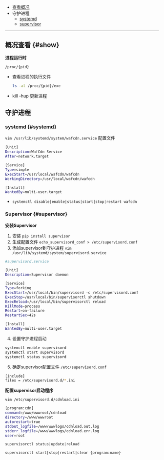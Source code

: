 - [查看概况](./SystemProcess.md#show)
- 守护进程
  - [systemd](./SystemProcess.md#systemd)
  - [supervisor](./SystemProcess.md#supervisor)
---

## 概况查看 {#show}

**进程运行时**

`/proc/{pid}`

- 查看进程的执行文件
  ```bash
  ls -al /proc/{pid}/exe
  ```

- kill -hup 更新进程



## 守护进程

### systemd {#systemd}

`vim /usr/lib/systemd/system/wafcdn.service` 配置文件

```bash
[Unit]
Description=WafCdn Service
After=network.target

[Service]
Type=simple
ExecStart=/usr/local/wafcdn/wafcdn
WorkingDirectory=/usr/local/wafcdn/wafcdn

[Install]
WantedBy=multi-user.target

```

- `systemctl disable|enable|status|start|stop|restart wafcdn`

### Supervisor {#supervisor}

**安装Supervisor**

1. 安装 `pip install supervisor`
2. 生成配置文件 `echo_supervisord_conf > /etc/supervisord.conf`
3. 添加supervisor到守护进程 `vim /usr/lib/systemd/system/supervisord.service`
  ```bash
  #supervisord.service

  [Unit] 
  Description=Supervisor daemon

  [Service] 
  Type=forking 
  ExecStart=/usr/local/bin/supervisord -c /etc/supervisord.conf
  ExecStop=/usr/local/bin/supervisorctl shutdown 
  ExecReload=/usr/local/bin/supervisorctl reload 
  KillMode=process 
  Restart=on-failure 
  RestartSec=42s

  [Install] 
  WantedBy=multi-user.target
  ```
4. 设置守护进程启动
  ```bash
  systemctl enable supervisord
  systemctl start supervisord
  systemctl status supervisord
  ```
5. 确定supervisor配置文件 `/etc/supervisord.conf` 
```bash
[include] 
files = /etc/supervisord.d/*.ini
```


**配置supervisor启动程序**

  `vim /etc/supervisord.d/cdnload.ini`

  ```bash
  [program:cdn]
  command=/www/wwwroot/cdnload
  directory=/www/wwwroot
  autorestart=true
  stdout_logfile=/www/wwwlogs/cdnload.out.log
  stderr_logfile=/www/wwwlogs/cdnload.err.log
  user=root
  ```

 `supervisorctl status|update|reload`
 
 `supervisorctl start|stop|restart|clear {program:name}`

